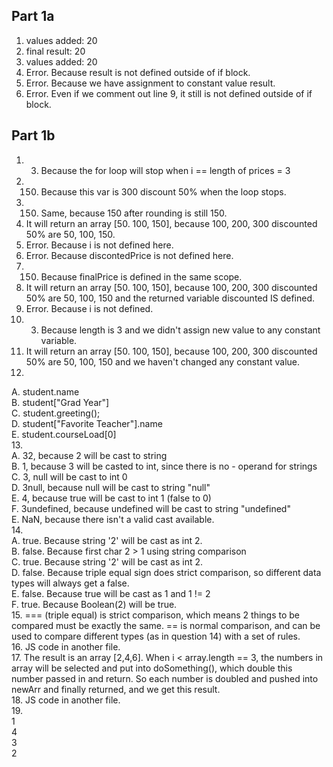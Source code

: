 ## Part 1a
1. values added: 20
2. final result: 20
3. values added: 20
4. Error. Because result is not defined outside of if block.
5. Error. Because we have assignment to constant value result.
6. Error. Even if we comment out line 9, it still is not defined outside of if block.

## Part 1b
1. 3. Because the for loop will stop when i == length of prices = 3
2. 150. Because this var is 300 discount 50% when the loop stops.
3. 150. Same, because 150 after rounding is still 150.
4. It will return an array [50. 100, 150], because 100, 200, 300 discounted 50% are 50, 100, 150.
5. Error. Because i is not defined here.
6. Error. Because discontedPrice is not defined here.
7. 150. Because finalPrice is defined in the same scope.
8. It will return an array [50. 100, 150], because 100, 200, 300 discounted 50% are 50, 100, 150 and the returned variable discounted IS defined.
9. Error. Because i is not defined.
10. 3. Because length is 3 and we didn't assign new value to any constant variable.
11. It will return an array [50. 100, 150], because 100, 200, 300 discounted 50% are 50, 100, 150 and we haven't changed any constant value.
12. 
A. student.name  
B. student["Grad Year"]  
C. student.greeting();  
D. student["Favorite Teacher"].name  
E. student.courseLoad[0]  
13.   
A. 32, because 2 will be cast to string  
B. 1, because 3 will be casted to int, since there is no - operand for strings  
C. 3, null will be cast to int 0  
D. 3null, because null will be cast to string "null"  
E. 4, because true will be cast to int 1 (false to 0)  
F. 3undefined, because undefined will be cast to string "undefined"  
E. NaN, because there isn't a valid cast available.  
14.  
A. true. Because string '2' will be cast as int 2.  
B. false. Because first char 2 > 1 using string comparison  
C. true. Because string '2' will be cast as int 2.  
D. false. Because triple equal sign does strict comparison, so different data types will always get a false.  
E. false. Because true will be cast as 1 and 1 != 2  
F. true. Because Boolean(2) will be true.  
15. === (triple equal) is strict comparison, which means 2 things to be compared must be exactly the same. == is normal comparison, and can be used to compare different types (as in question 14) with a set of rules.   
16. JS code in another file.  
17. The result is an array [2,4,6]. When i < array.length == 3, the numbers in array will be selected and put into doSomething(), which double this number passed in and return. So each number is doubled and pushed into newArr and finally returned, and we get this result.  
18. JS code in another file.  
19.  
1  
4  
3  
2  
